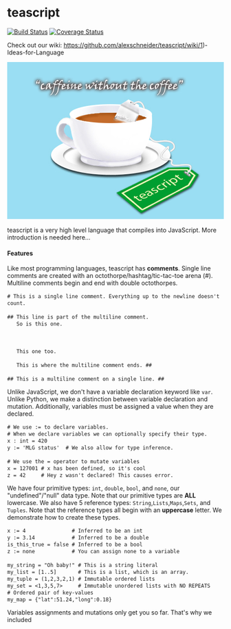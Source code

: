 teascript
=========
[![Build
Status](https://travis-ci.org/alexschneider/teascript.svg?branch=as%2Ftravis)](https://travis-ci.org/alexschneider/teascript)
[![Coverage
Status](https://coveralls.io/repos/alexschneider/teascript/badge.svg)](https://coveralls.io/r/alexschneider/teascript)

Check out our wiki: https://github.com/alexschneider/teascript/wiki/1)-Ideas-for-Language

![](https://raw.githubusercontent.com/alexschneider/teascript/master/teascript_logo.jpg)

teascript is a very high level language that compiles into JavaScript. More introduction is needed here...

#### Features 

Like most programming languages, teascript has **comments**. Single line comments are created with an octothorpe/hashtag/tic-tac-toe arena (#). Multiline comments begin and end with double octothorpes.

```
# This is a single line comment. Everything up to the newline doesn't count.

## This line is part of the multiline comment.
   So is this one.
   
   
   
   This one too.
   
   This is where the multiline comment ends. ##
   
## This is a multiline comment on a single line. ##

```
Unlike JavaScript, we don't have a variable declaration keyword like `var`. Unlike Python, we make a distinction between variable declaration and mutation. Additionally, variables must be assigned a value when they are declared.

``` 
# We use := to declare variables.
# When we declare variables we can optionally specify their type.
x : int = 420
y := 'MLG status'  # We also allow for type inference.

# We use the = operator to mutate variables
x = 127001 # x has been defined, so it's cool
z = 42     # Hey z wasn't declared! This causes error.
```

We have four primitive types: `int`, `double`, `bool`, and `none`, our "undefined"/"null" data type. Note that our primitive types are **ALL** lowercase. We also have 5 reference types: `String`,`Lists`,`Maps`,`Sets`, and `Tuples`. Note that the reference types all begin with an **uppercase** letter. We demonstrate how to create these types.

```
x := 4               # Inferred to be an int
y := 3.14            # Inferred to be a double
is_this_true = false # Inferred to be a bool
z := none            # You can assign none to a variable 

my_string = "Oh baby!" # This is a string literal
my_list = [1..5]       # This is a list, which is an array.
my_tuple = (1,2,3,2,1) # Immutable ordered lists
my_set = <1,3,5,7>     # Immutable unordered lists with NO REPEATS
# Ordered pair of key-values
my_map = {"lat":51.24,"long":0.18} 
```

Variables assignments and mutations only get you so far. That's why we included 

